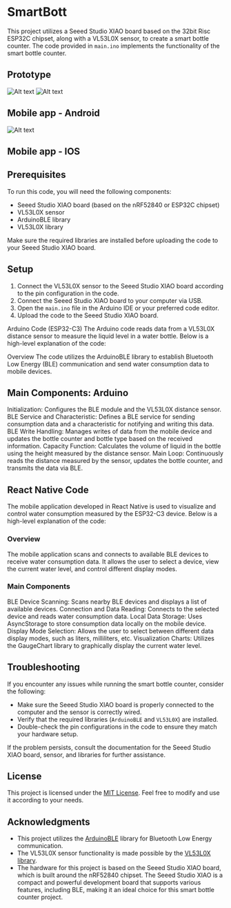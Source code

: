 # SmartBott

This project utilizes a Seeed Studio XIAO board based on the 32bit Risc ESP32C chipset, along with a VL53L0X sensor, to create a smart bottle counter. The code provided in `main.ino` implements the functionality of the smart bottle counter.

## Prototype
![Alt text](https://github.com/krukmat/SmartBott/blob/bd77f27ea00c005a26e891ed0e93af6fd5c0e222/images/1.jpg "First prototype")
![Alt text](https://github.com/krukmat/SmartBott/blob/bd77f27ea00c005a26e891ed0e93af6fd5c0e222/images/2.jpg "Sensor")

## Mobile app - Android
![Alt text](https://github.com/krukmat/SmartBott/blob/05cd54c6b42411e08bc30658780279a2d8c8b747/images/android-1.png "Home")

## Mobile app - IOS


## Prerequisites

To run this code, you will need the following components:

- Seeed Studio XIAO board (based on the nRF52840 or ESP32C chipset)
- VL53L0X sensor
- ArduinoBLE library
- VL53L0X library

Make sure the required libraries are installed before uploading the code to your Seeed Studio XIAO board.

## Setup

1. Connect the VL53L0X sensor to the Seeed Studio XIAO board according to the pin configuration in the code.
2. Connect the Seeed Studio XIAO board to your computer via USB.
3. Open the `main.ino` file in the Arduino IDE or your preferred code editor.
4. Upload the code to the Seeed Studio XIAO board.

Arduino Code (ESP32-C3)
The Arduino code reads data from a VL53L0X distance sensor to measure the liquid level in a water bottle. Below is a high-level explanation of the code:

Overview
The code utilizes the ArduinoBLE library to establish Bluetooth Low Energy (BLE) communication and send water consumption data to mobile devices.

## Main Components: Arduino
Initialization: Configures the BLE module and the VL53L0X distance sensor.
BLE Service and Characteristic: Defines a BLE service for sending consumption data and a characteristic for notifying and writing this data.
BLE Write Handling: Manages writes of data from the mobile device and updates the bottle counter and bottle type based on the received information.
Capacity Function: Calculates the volume of liquid in the bottle using the height measured by the distance sensor.
Main Loop: Continuously reads the distance measured by the sensor, updates the bottle counter, and transmits the data via BLE.
## React Native Code
The mobile application developed in React Native is used to visualize and control water consumption measured by the ESP32-C3 device. Below is a high-level explanation of the code:

### Overview
The mobile application scans and connects to available BLE devices to receive water consumption data. It allows the user to select a device, view the current water level, and control different display modes.

### Main Components
BLE Device Scanning: Scans nearby BLE devices and displays a list of available devices.
Connection and Data Reading: Connects to the selected device and reads water consumption data.
Local Data Storage: Uses AsyncStorage to store consumption data locally on the mobile device.
Display Mode Selection: Allows the user to select between different data display modes, such as liters, milliliters, etc.
Visualization Charts: Utilizes the GaugeChart library to graphically display the current water level.
## Troubleshooting

If you encounter any issues while running the smart bottle counter, consider the following:

- Make sure the Seeed Studio XIAO board is properly connected to the computer and the sensor is correctly wired.
- Verify that the required libraries (`ArduinoBLE` and `VL53L0X`) are installed.
- Double-check the pin configurations in the code to ensure they match your hardware setup.

If the problem persists, consult the documentation for the Seeed Studio XIAO board, sensor, and libraries for further assistance.

## License

This project is licensed under the [MIT License](LICENSE). Feel free to modify and use it according to your needs.

## Acknowledgments

- This project utilizes the [ArduinoBLE](https://www.arduino.cc/en/Reference/ArduinoBLE) library for Bluetooth Low Energy communication.
- The VL53L0X sensor functionality is made possible by the [VL53L0X library](https://github.com/pololu/vl53l0x-arduino).
- The hardware for this project is based on the Seeed Studio XIAO board, which is built around the nRF52840 chipset. The Seeed Studio XIAO is a compact and powerful development board that supports various features, including BLE, making it an ideal choice for this smart bottle counter project.
